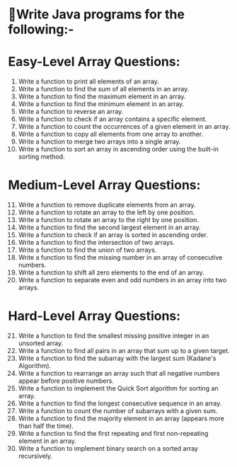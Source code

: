 # 🔗Write Java programs for the following:-

# Easy-Level Array Questions:
1. Write a function to print all elements of an array.
2. Write a function to find the sum of all elements in an array.
3. Write a function to find the maximum element in an array.
4. Write a function to find the minimum element in an array.
5. Write a function to reverse an array.
6. Write a function to check if an array contains a specific element.
7. Write a function to count the occurrences of a given element in an array.
8. Write a function to copy all elements from one array to another.
9. Write a function to merge two arrays into a single array.
10. Write a function to sort an array in ascending order using the built-in sorting method.

# Medium-Level Array Questions:

11. Write a function to remove duplicate elements from an array.
12. Write a function to rotate an array to the left by one position.
13. Write a function to rotate an array to the right by one position.
14. Write a function to find the second largest element in an array.
15. Write a function to check if an array is sorted in ascending order.
16. Write a function to find the intersection of two arrays.
17. Write a function to find the union of two arrays.
18. Write a function to find the missing number in an array of consecutive numbers.
19. Write a function to shift all zero elements to the end of an array.
20. Write a function to separate even and odd numbers in an array into two arrays.

# Hard-Level Array Questions:

21. Write a function to find the smallest missing positive integer in an unsorted array.
22. Write a function to find all pairs in an array that sum up to a given target.
23. Write a function to find the subarray with the largest sum (Kadane's Algorithm).
24. Write a function to rearrange an array such that all negative numbers appear before positive numbers.
25. Write a function to implement the Quick Sort algorithm for sorting an array.
26. Write a function to find the longest consecutive sequence in an array.
27. Write a function to count the number of subarrays with a given sum.
28. Write a function to find the majority element in an array (appears more than half the time).
29. Write a function to find the first repeating and first non-repeating element in an array.
30. Write a function to implement binary search on a sorted array recursively.